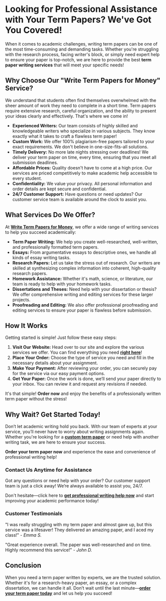 # Looking for Professional Assistance with Your Term Papers? We've Got You Covered!

When it comes to academic challenges, writing term papers can be one of the most time-consuming and demanding tasks. Whether you're struggling with the research process, facing writer's block, or simply need expert help to ensure your paper is top-notch, we are here to provide the best **term paper writing services** that will meet your specific needs!

## Why Choose Our "Write Term Papers for Money" Service?

We understand that students often find themselves overwhelmed with the sheer amount of work they need to complete in a short time. Term papers require extensive research, careful organization, and the ability to present your ideas clearly and effectively. That's where we come in!

- **Experienced Writers:** Our team consists of highly skilled and knowledgeable writers who specialize in various subjects. They know exactly what it takes to craft a flawless term paper!
- **Custom Work:** We offer 100% plagiarism-free papers tailored to your exact requirements. We don't believe in one-size-fits-all solutions.
- **Timely Delivery:** No more late nights stressing over deadlines! We deliver your term paper on time, every time, ensuring that you meet all submission deadlines.
- **Affordable Prices:** Quality doesn't have to come at a high price. Our services are priced competitively to make academic help accessible to every student.
- **Confidentiality:** We value your privacy. All personal information and order details are kept secure and confidential.
- **24/7 Customer Support:** Have questions or need updates? Our customer service team is available around the clock to assist you.

## What Services Do We Offer?

At [**Write Term Papers for Money**](https://tinyurl.com/topessay?keyword=write+term+papers+for+money), we offer a wide range of writing services to help you succeed academically:

- **Term Paper Writing:** We help you create well-researched, well-written, and professionally formatted term papers.
- **Essays:** From argumentative essays to descriptive ones, we handle all kinds of essay writing tasks.
- **Research Papers:** Let us take the stress out of research. Our writers are skilled at synthesizing complex information into coherent, high-quality research papers.
- **Homework Assistance:** Whether it's math, science, or literature, our team is ready to help with your homework tasks.
- **Dissertations and Theses:** Need help with your dissertation or thesis? We offer comprehensive writing and editing services for these larger projects.
- **Proofreading and Editing:** We also offer professional proofreading and editing services to ensure your paper is flawless before submission.

## How It Works

Getting started is simple! Just follow these easy steps:

1. **Visit Our Website:** Head over to our site and explore the various services we offer. You can find everything you need [**right here**](https://tinyurl.com/topessay?keyword=write+term+papers+for+money)!
2. **Place Your Order:** Choose the type of service you need and fill in the necessary details about your assignment.
3. **Make Your Payment:** After reviewing your order, you can securely pay for the service via our easy payment options.
4. **Get Your Paper:** Once the work is done, we’ll send your paper directly to your inbox. You can review it and request any revisions if needed.

It's that simple! **Order now** and enjoy the benefits of a professionally written term paper without the stress!

## Why Wait? Get Started Today!

Don’t let academic writing hold you back. With our team of experts at your service, you’ll never have to worry about writing assignments again. Whether you're looking for a [**custom term paper**](https://tinyurl.com/topessay?keyword=write+term+papers+for+money) or need help with another writing task, we are here to ensure your success.

**Order your term paper now** and experience the ease and convenience of professional writing help!

### Contact Us Anytime for Assistance

Got any questions or need help with your order? Our customer support team is just a click away! We’re always available to assist you, 24/7.

Don't hesitate—click here to [**get professional writing help now**](https://tinyurl.com/topessay?keyword=write+term+papers+for+money) and start improving your academic performance today!

### Customer Testimonials

"I was really struggling with my term paper and almost gave up, but this service was a lifesaver! They delivered an amazing paper, and I aced my class!" - _Emma S._

"Great experience overall. The paper was well-researched and on time. Highly recommend this service!" - _John D._

## Conclusion

When you need a term paper written by experts, we are the trusted solution. Whether it's for a research-heavy paper, an essay, or a complex dissertation, we can handle it all. Don’t wait until the last minute—[**order your term paper today**](https://tinyurl.com/topessay?keyword=write+term+papers+for+money) and let us help you succeed!
